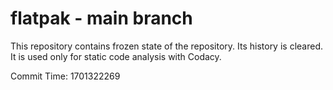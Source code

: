 # flatpak - main branch

This repository contains frozen state of the repository.
Its history is cleared. It is used only for static code
analysis with Codacy.

Commit Time: 1701322269